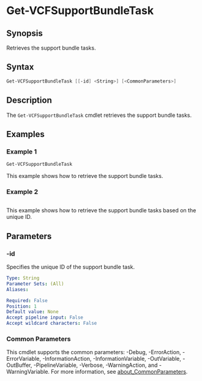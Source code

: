 # Get-VCFSupportBundleTask

## Synopsis

Retrieves the support bundle tasks.

## Syntax

```powershell
Get-VCFSupportBundleTask [[-id] <String>] [<CommonParameters>]
```

## Description

The `Get-VCFSupportBundleTask` cmdlet retrieves the support bundle tasks.

## Examples

### Example 1

```powershell
Get-VCFSupportBundleTask
```

This example shows how to retrieve the support bundle tasks.

### Example 2

```powershell
```

This example shows how to retrieve the support bundle tasks based on the unique ID.

## Parameters

### -id

Specifies the unique ID of the support bundle task.

```yaml
Type: String
Parameter Sets: (All)
Aliases:

Required: False
Position: 1
Default value: None
Accept pipeline input: False
Accept wildcard characters: False
```

### Common Parameters

This cmdlet supports the common parameters: -Debug, -ErrorAction, -ErrorVariable, -InformationAction, -InformationVariable, -OutVariable, -OutBuffer, -PipelineVariable, -Verbose, -WarningAction, and -WarningVariable. For more information, see [about_CommonParameters](http://go.microsoft.com/fwlink/?LinkID=113216).
